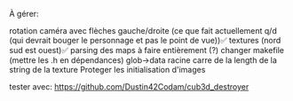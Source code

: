 À gérer:

rotation caméra avec flèches gauche/droite (ce que fait actuellement q/d (qui devrait bouger le personnage et pas le point de vue))✅
textures (nord sud est ouest)✅
parsing des maps à faire entièrement (?)
changer makefile (mettre les .h en dépendances)
glob->data racine carre de la length de la string de la texture
Proteger les initialisation d'images


tester avec: https://github.com/Dustin42Codam/cub3d_destroyer
